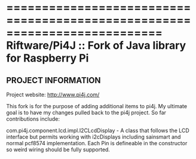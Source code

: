 ==========================================================================
 Riftware/Pi4J :: Fork of Java library for Raspberry Pi
==========================================================================

## PROJECT INFORMATION

Project website: http://www.pi4j.com/ <br />


This fork is for the purpose of adding additional items to pi4j.   My ultimate goal is to 
have my changes pulled back to the pi4j project.   So far contributions include:

com.pi4j.component.lcd.impl.I2CLcdDisplay     - A class that follows the LCD interface
but permits working with i2cDisplays including sainsmart and normal pcf8574 implementation.
Each Pin is defineable in the constructor so weird wiring should be fully supported.
